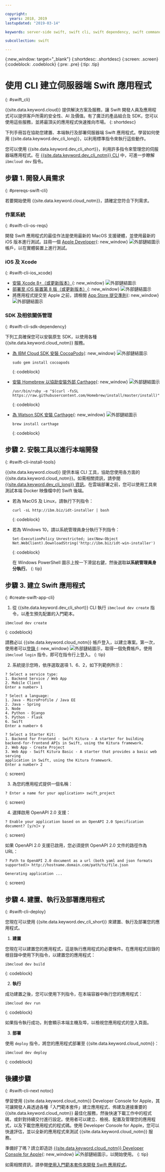 ```yaml
---

copyright:
  years: 2018, 2019
lastupdated: "2019-03-14"

keywords: server-side swift, swift cli, swift dependency, swift commands app, create app swift

subcollection: swift

---
```


{:new_window: target="_blank"}
{:shortdesc: .shortdesc}
{:screen: .screen}
{:codeblock: .codeblock}
{:pre: .pre}
{:tip: .tip}

# 使用 CLI 建立伺服器端 Swift 應用程式
{: #swift_cli}

{{site.data.keyword.cloud}} 提供解決方案及服務，讓 Swift 開發人員及應用程式可以提供客戶所需的安全性、AI 及價值。有了廣泛的產品組合及 SDK，您可以使用這些服務，並將最頂尖的應用程式快速推向市場。
{: shortdesc}

下列手冊旨在協助您建置、本端執行及部署伺服器端 Swift 應用程式。學習如何使用 {{site.data.keyword.dev_cli_long}}，以利用標準指令來執行這些動作。

您可以使用 {{site.data.keyword.dev_cli_short}}，利用許多指令來管理您的伺服器端應用程式。在 [{{site.data.keyword.dev_cli_notm}} CLI](/docs/cli/idt?topic=cloud-cli-idt-cli#idt-cli) 中，可進一步瞭解 `ibmcloud dev` 指令。

## 步驟 1. 開發人員需求
{: #prereqs-swift-cli}

若要開始使用 {{site.data.keyword.cloud_notm}}，請確定您符合下列需求。

### 作業系統
{: #swift-cli-os-reqs}

開發 Swift 應用程式的最佳作法是使用最新的 MacOS 支援硬體，並使用最新的 iOS 版本進行測試。註冊一個 [Apple Developer](https://developer.apple.com/){: new_window} ![外部鏈結圖示](../icons/launch-glyph.svg "外部鏈結圖示") 帳戶，以在實體裝置上進行測試。

### iOS 及 Xcode
{: #swift-cli-ios_xcode}

- [安裝 Xcode 8+（或更新版本）](https://developer.apple.com/xcode/){: new_window} ![外部鏈結圖示](../icons/launch-glyph.svg "外部鏈結圖示")
- [部署至 iOS 裝置第 8 版（或更新版本）](https://support.apple.com/downloads/ios){: new_window} ![外部鏈結圖示](../icons/launch-glyph.svg "外部鏈結圖示")
- 將應用程式提交至 Apple 之前，請檢閱 [App Store 提交準則](https://developer.apple.com/app-store/guidelines/){: new_window} ![外部鏈結圖示](../icons/launch-glyph.svg "外部鏈結圖示")

### SDK 及相依關係管理
{: #swift-cli-sdk-dependency}

下列工具確保您可以安裝原生 SDK，以使用各種 {{site.data.keyword.cloud_notm}} 服務。

- [為 IBM Cloud SDK 安裝 CocoaPods](https://cocoapods.org/){: new_window} ![外部鏈結圖示](../icons/launch-glyph.svg "外部鏈結圖示")
  ```
  sudo gem install cocoapods
  ```
  {: codeblock}
  
- [安裝 Homebrew 以協助安裝外部 Carthage](https://brew.sh/){: new_window} ![外部鏈結圖示](../icons/launch-glyph.svg "外部鏈結圖示")
  ```
  /usr/bin/ruby -e "$(curl -fsSL https://raw.githubusercontent.com/Homebrew/install/master/install)"
  ```
  {: codeblock}

- [為 Watson SDK 安裝 Carthage](https://github.com/Carthage/Carthage){: new_window} ![外部鏈結圖示](../icons/launch-glyph.svg "外部鏈結圖示")
  ```
  brew install carthage
  ```
  {: codeblock}

## 步驟 2. 安裝工具以進行本端開發
{: #swift-cli-install-tools}

{{site.data.keyword.cloud}} 提供本端 CLI 工具，協助您使用各方面的 {{site.data.keyword.cloud_notm}}。如需相關資訊，請參閱 [{{site.data.keyword.dev_cli_long}} 資訊](/docs/cli?topic=cloud-cli-ibmcloud-cli#ibmcloud-cli)。在雲端部署之前，您可以使用工具來測試本端 Docker 映像檔中的 Swift 後端。

* 若為 MacOS 及 Linux，請執行下列指令：
  ```
  curl -sL http://ibm.biz/idt-installer | bash
  ```
  {: codeblock}

* 若為 Windows 10，請以系統管理員身分執行下列指令：
  ```
  Set-ExecutionPolicy Unrestricted; iex(New-Object Net.WebClient).DownloadString('http://ibm.biz/idt-win-installer')
  ```
  {: codeblock}

  在 Windows PowerShell 圖示上按一下滑鼠右鍵，然後選取**以系統管理員身分執行**。
  {: tip}

## 步驟 3. 建立 Swift 應用程式
{: #create-swift-app-cli}

1. 從 {{site.data.keyword.dev_cli_short}} CLI 執行 `ibmcloud dev create` 指令，以產生預先配置的入門範本。 
  ```
  ibmcloud dev create
  ```
  {: codeblock}

  請務必以 {{site.data.keyword.cloud_notm}} 帳戶登入，以建立專案。第一次，使用者可以[登錄 ](https://cloud.ibm.com/registration/?cm_sp=dw-bluemix-_-swift-_-devcenter){: new_window} ![外部鏈結圖示](../icons/launch-glyph.svg "外部鏈結圖示")，取得一個免費帳戶。使用 `ibmcloud login` 指令，即可在指令行上登入。
  {: tip}

2. 系統提示您時，依序選取選項 1、6、2，如下列範例所示：
  ```
  ? Select a service type:                  
  1. Backend Service / Web App
  2. Mobile Client
  Enter a number> 1

  ? Select a language:
  1. Java - MicroProfile / Java EE
  2. Java - Spring
  3. Node
  4. Python - Django
  5. Python - Flask
  6. Swift
  Enter a number> 6

  ? Select a Starter Kit:
  1. Backend for Frontend - Swift Kitura - A starter for building 
  backend-for-frontend APIs in Swift, using the Kitura framework.
  2. Web App - Create Project
  3. Web App - Swift Kitura Basic - A starter that provides a basic web serving 
  application in Swift, using the Kitura framework.
  Enter a number> 2
  ```
  {: screen}

3. 為您的應用程式提供一個名稱：
  ```
  ? Enter a name for your application> swift_project
  ```
  {: screen}

4. 選擇啟用 OpenAPI 2.0 支援：
  ```
  ? Enable your application based on an OpenAPI 2.0 Specification document? [y/n]> y
  ```
  {: screen}

  如果 OpenAPI 2.0 支援已啟用，您必須提供 OpenAPI 2.0 文件的路徑作為 URL：
  ```
  ? Path to OpenAPI 2.0 document as a url (both yaml and json formats supported)> http://hostname.domain.com/path/to/file.json

  Generating application ...
  ```
  {: screen}

## 步驟 4. 建置、執行及部署應用程式
{: #swift-cli-deploy}

您現在可以使用 {{site.data.keyword.dev_cli_short}} 來建置、執行及部署您的應用程式。

1. **建置**

  您現在可以建置您的應用程式，這是執行應用程式的必要條件。在應用程式目錄的根目錄中使用下列指令，以建置您的應用程式：
  ```
  ibmcloud dev build
  ```
  {: codeblock}

2. **執行**

  成功建置之後，您可以使用下列指令，在本端容器中執行您的應用程式：
  ```
  ibmcloud dev run
  ```
  {: codeblock}

  如果指令執行成功，則會顯示本端主機及埠，以檢視您應用程式的登入頁面。

3. **部署**

  使用 `deploy` 指令，將您的應用程式部署至 {{site.data.keyword.cloud_notm}}：
  ```
  ibmcloud dev deploy
  ```
  {: codeblock}

## 後續步驟
{: #swift-cli-next notoc}

學習使用 {{site.data.keyword.cloud_notm}} Developer Console for Apple，其可讓開發人員透過各種「入門範本套件」建立應用程式、佈建及連接重要的 {{site.data.keyword.cloud_notm}} 最佳化服務，然後快速下載工作中的程式碼，或針對持續交付進行設定。使用者可以建立、檢視、配置及管理您的應用程式，以及下載您應用程式的程式碼。使用 Developer Console for Apple，您可以快速評估，並以全新的應用程式來測試 {{site.data.keyword.cloud_notm}} 服務。

準備好了嗎？請立即造訪 [{{site.data.keyword.cloud_notm}} Developer Console for Apple](https://cloud.ibm.com/developer/appledevelopment/starter-kits){: new_window} ![外部鏈結圖示](../icons/launch-glyph.svg "外部鏈結圖示")，以開始使用。
{: tip}

如需相關資訊，請參閱[使用入門範本套件來開發 Swift 應用程式](/docs/swift/starter_kit?topic=swift-starterkits-intro#starterkits-intro)。
